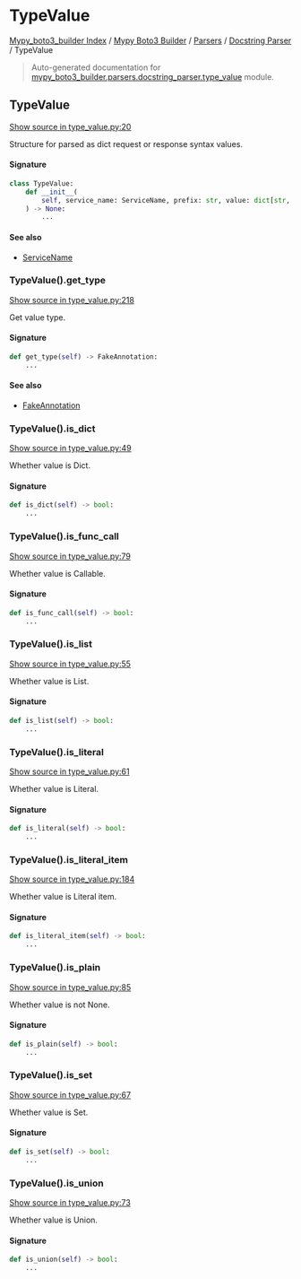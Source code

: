 # TypeValue

[Mypy_boto3_builder Index](../../../README.md#mypy_boto3_builder-index) /
[Mypy Boto3 Builder](../../index.md#mypy-boto3-builder) /
[Parsers](../index.md#parsers) /
[Docstring Parser](./index.md#docstring-parser) /
TypeValue

> Auto-generated documentation for [mypy_boto3_builder.parsers.docstring_parser.type_value](https://github.com/youtype/mypy_boto3_builder/blob/main/mypy_boto3_builder/parsers/docstring_parser/type_value.py) module.

## TypeValue

[Show source in type_value.py:20](https://github.com/youtype/mypy_boto3_builder/blob/main/mypy_boto3_builder/parsers/docstring_parser/type_value.py#L20)

Structure for parsed as dict request or response syntax values.

#### Signature

```python
class TypeValue:
    def __init__(
        self, service_name: ServiceName, prefix: str, value: dict[str, Any]
    ) -> None:
        ...
```

#### See also

- [ServiceName](../../service_name.md#servicename)

### TypeValue().get_type

[Show source in type_value.py:218](https://github.com/youtype/mypy_boto3_builder/blob/main/mypy_boto3_builder/parsers/docstring_parser/type_value.py#L218)

Get value type.

#### Signature

```python
def get_type(self) -> FakeAnnotation:
    ...
```

#### See also

- [FakeAnnotation](../../type_annotations/fake_annotation.md#fakeannotation)

### TypeValue().is_dict

[Show source in type_value.py:49](https://github.com/youtype/mypy_boto3_builder/blob/main/mypy_boto3_builder/parsers/docstring_parser/type_value.py#L49)

Whether value is Dict.

#### Signature

```python
def is_dict(self) -> bool:
    ...
```

### TypeValue().is_func_call

[Show source in type_value.py:79](https://github.com/youtype/mypy_boto3_builder/blob/main/mypy_boto3_builder/parsers/docstring_parser/type_value.py#L79)

Whether value is Callable.

#### Signature

```python
def is_func_call(self) -> bool:
    ...
```

### TypeValue().is_list

[Show source in type_value.py:55](https://github.com/youtype/mypy_boto3_builder/blob/main/mypy_boto3_builder/parsers/docstring_parser/type_value.py#L55)

Whether value is List.

#### Signature

```python
def is_list(self) -> bool:
    ...
```

### TypeValue().is_literal

[Show source in type_value.py:61](https://github.com/youtype/mypy_boto3_builder/blob/main/mypy_boto3_builder/parsers/docstring_parser/type_value.py#L61)

Whether value is Literal.

#### Signature

```python
def is_literal(self) -> bool:
    ...
```

### TypeValue().is_literal_item

[Show source in type_value.py:184](https://github.com/youtype/mypy_boto3_builder/blob/main/mypy_boto3_builder/parsers/docstring_parser/type_value.py#L184)

Whether value is Literal item.

#### Signature

```python
def is_literal_item(self) -> bool:
    ...
```

### TypeValue().is_plain

[Show source in type_value.py:85](https://github.com/youtype/mypy_boto3_builder/blob/main/mypy_boto3_builder/parsers/docstring_parser/type_value.py#L85)

Whether value is not None.

#### Signature

```python
def is_plain(self) -> bool:
    ...
```

### TypeValue().is_set

[Show source in type_value.py:67](https://github.com/youtype/mypy_boto3_builder/blob/main/mypy_boto3_builder/parsers/docstring_parser/type_value.py#L67)

Whether value is Set.

#### Signature

```python
def is_set(self) -> bool:
    ...
```

### TypeValue().is_union

[Show source in type_value.py:73](https://github.com/youtype/mypy_boto3_builder/blob/main/mypy_boto3_builder/parsers/docstring_parser/type_value.py#L73)

Whether value is Union.

#### Signature

```python
def is_union(self) -> bool:
    ...
```
